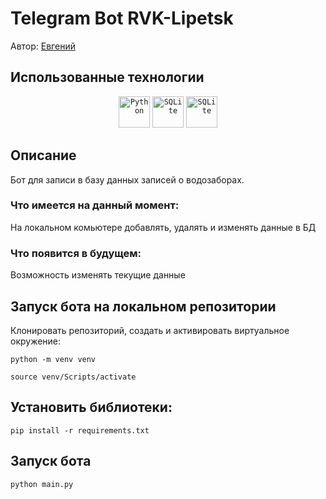 # Telegram Bot RVK-Lipetsk

Автор: [Евгений](https://github.com/ClinkyClink)

## Использованные технологии
<div align="center">
	<code><img width="50" src="https://user-images.githubusercontent.com/25181517/183423507-c056a6f9-1ba8-4312-a350-19bcbc5a8697.png" alt="Python" title="Python"/></code>
	<code><img width="50" src="https://github.com/marwin1991/profile-technology-icons/assets/136815194/82df4543-236b-4e45-9604-5434e3faab17" alt="SQLite" title="SQLite"/></code>
  <code><img width="50" src="https://avatars.githubusercontent.com/u/33784865?s=200&v=4 " alt="SQLite" title="SQLite"/></code>
</div>

## Описание
Бот для записи в базу данных записей о водозаборах.

### Что имеется на данный момент: 

На локальном комьютере добавлять, удалять и изменять данные в БД

### Что появится в будущем:

Возможность изменять текущие данные

## Запуск бота на локальном репозитории
Клонировать репозиторий, cоздать и активировать виртуальное окружение:

`python -m venv venv`

`source venv/Scripts/activate`

## Установить библиотеки:

`pip install -r requirements.txt`

## Запуск бота
`python main.py`
